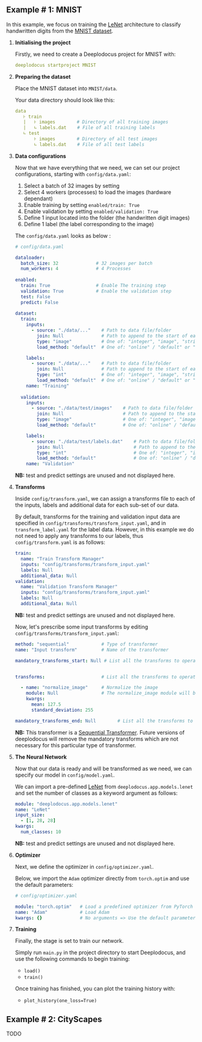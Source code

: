 ## Example # 1: MNIST

In this example, we focus on training the [LeNet](http://yann.lecun.com/exdb/publis/pdf/lecun-01a.pdf) architecture to classify handwritten digits from the [MNIST dataset](http://yann.lecun.com/exdb/mnist/).

1. **Initialising the project**

    Firstly, we need to create a Deeplodocus project for MNIST with:

    ```yaml
    deeplodocus startproject MNIST
    ```
    
2. **Preparing the dataset**

    Place the MNIST dataset into `MNIST/data`.
    
    Your data directory should look like this:
    
    ```yaml
    data
       ⊦ train
       |   ⊦ images        # Directory of all training images
       |   ∟ labels.dat    # File of all training labels
       ∟ test
           ⊦ images        # Directory of all test images
           ∟ labels.dat    # File of all test labels
    ```

3. **Data configurations**

    Now that we have everything that we need, we can set our project configurations, starting with `config/data.yaml`:
 
    1. Select a batch of 32 images by setting
    2. Select 4 workers (processes) to load the images (hardware dependant)
    3. Enable training by setting `enabled/train: True`
    4. Enable validation by setting `enabled/validation: True`
    5. Define 1 input located into the folder (the handwritten digit images)
    6. Define 1 label (the label corresponding to the image)

    The `config/data.yaml` looks as below :

    ```yaml
    # config/data.yaml
    
    dataloader:
      batch_size: 32              # 32 images per batch
      num_workers: 4              # 4 Processes
      
    enabled:
      train: True                 # Enable The training step
      validation: True            # Enable the validation step
      test: False
      predict: False
      
    dataset:
      train:
        inputs:
          - source: "./data/..."    # Path to data file/folder
            join: Null              # Path to append to the start of each data item
            type: "image"           # One of: "integer", "image", "string", "float", "np-array", "bool", "video", "audio"
            load_method: "default"  # One of: "online" / "default" or "offline"
    
        labels:
          - source: "./data/..."    # Path to data file/folder
            join: Null              # Path to append to the start of each data item
            type: "int"             # One of: "integer", "image", "string", "float", "np-array", "bool", "video", "audio"
            load_method: "default"  # One of: "online" / "default" or "offline"
        name: "Training"
        
      validation:
        inputs:
          - source: "./data/test/images"    # Path to data file/folder
            join: Null                      # Path to append to the start of each data item
            type: "image"                   # One of: "integer", "image", "string", "float", "np-array", "bool", "video", "audio"
            load_method: "default"          # One of: "online" / "default" or "offline"
    
        labels:
          - source: "./data/test/labels.dat"    # Path to data file/folder
            join: Null                          # Path to append to the start of each data item
            type: "int"                         # One of: "integer", "image", "string", "float", "np-array", "bool", "video", "audio"
            load_method: "default"              # One of: "online" / "default" or "offline"
        name: "Validation"
    ```

    **NB:** test and predict settings are unused and not displayed here.

4. **Transforms**

    Inside `config/transform.yaml`, we can assign a transforms file to each of the inputs, labels and additional data for each sub-set of our data. 
    
    By default, transforms for the training and validation input data are specified in `config/transforms/transform_input.yaml`, and in `transform_label.yaml` for the label data. 
    However, in this example we do not need to apply any transforms to our labels, thus `config/transform.yaml` is as follows: 

    ```yaml
    train:
      name: "Train Transform Manager"
      inputs: "config/transforms/transform_input.yaml"
      labels: Null
      additional_data: Null
    validation:
      name: "Validation Transform Manager"
      inputs: "config/transforms/transform_input.yaml"
      labels: Null
      additional_data: Null
    ```
    
    **NB:** test and predict settings are unused and not displayed here.
    
    Now, let's prescribe some input transforms by editing `config/transforms/transform_input.yaml`:

    ```yaml
    method: "sequential"            # Type of transformer
    name: "Input transform"         # Name of the transformer
    
    mandatory_transforms_start: Null # List all the transforms to operate at start
    
    
    transforms:                     # List all the transforms to operate
    
      - name: "normalize_image"     # Normalize the image
        module: Null                # The normalize_image module will be searched automatically by Deeplodocus
        kwargs:
          mean: 127.5
          standard_deviation: 255
    
    mandatory_transforms_end: Null        # List all the transforms to operate at the end
    ```

    **NB:** This transformer is a [Sequential Transformer](deeplodocus.org/en/master/transformer#sequential). 
    Future versions of deeplodocus will remove the mandatory transforms which are not necessary for this particular type of transformer.

5. **The Neural Network**

    Now that our data is ready and will be transformed as we need, we can specify our model in `config/model.yaml`.
    
    We can import a pre-defined [LeNet](http://yann.lecun.com/exdb/publis/pdf/lecun-01a.pdf) from `deeplodocus.app.models.lenet` and set the number of classes as a keyword argument as follows:

    ```yaml
    module: "deeplodocus.app.models.lenet"
    name: "LeNet"
    input_size:
      - [1, 28, 28]
    kwargs: 
      num_classes: 10 
    ```
    
    **NB:** test and predict settings are unused and not displayed here.

6. **Optimizer**

    Next, we define the optimizer in `config/optimizer.yaml`.
    
    Below, we import the `Adam` optimizer directly from `torch.optim` and use the default parameters:
    
    ```yaml
    # config/optimizer.yaml
    
    module: "torch.optim"   # Load a predefined optimizer from PyTorch
    name: "Adam"            # Load Adam
    kwargs: {}              # No arguments => Use the default parameters
    ```
    
7. **Training**
    
    Finally, the stage is set to train our network. 
    
    Simply run `main.py` in the project directory to start Deeplodocus, and use the following commands to begin training:
    
    - `load()`
    - `train()`
    
    Once training has finished, you can plot the training history with:
    
    - `plot_history(one_loss=True)`

## Example # 2: CityScapes

TODO